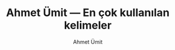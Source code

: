 ---
layout: yazar
title: Ahmet Ümit — En çok kullanılan kelimeler
description: Ahmet Ümit eserlerinin kelime sıklığı grafiği.
author: Ahmet Ümit
author_slug: ahmet-umit
avatar: /assets/img/yazarlar/ahmet-umit.png
permalink: /yazar/ahmet-umit-en-cok-kullanilan-kelimeler/
lang: tr
titles:
- Sultanı Öldürmek
- Agatha'nın Anahtarı
- Patasana
- Sis ve Gece
- Beyoğlu'nun En Güzel Abisi
- İstanbul Hatırası
- Kar Kokusu
- İnsan Ruhunun Haritası
- Beyoğlu Rapsodisi
---